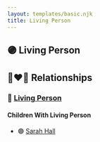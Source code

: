 ```yaml
---
layout: templates/basic.njk
title: Living Person
---
```

## 🟣 Living Person


## 👩‍❤️‍👨 Relationships

### 🔵 [Living Person](/people/2/20440074)

#### Children With Living Person
* 🟣 [Sarah Hall](/people/4/42804920)